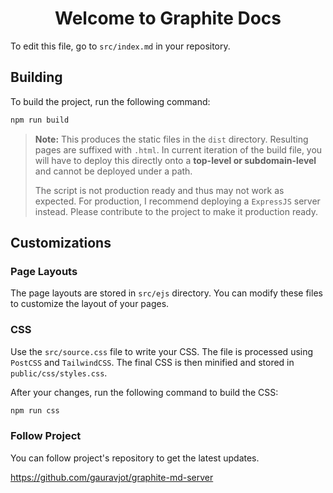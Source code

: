 <center>

# Welcome to Graphite Docs

</center>

To edit this file, go to `src/index.md` in your repository.

## Building

To build the project, run the following command:

```bash
npm run build
```

> **Note:** This produces the static files in the `dist` directory. Resulting pages are suffixed with `.html`. In current iteration of the build file, you will have to deploy this directly onto a **top-level or subdomain-level** and cannot be deployed under a path.
>
> The script is not production ready and thus may not work as expected. For production, I recommend deploying a `ExpressJS` server instead. Please contribute to the project to make it production ready.

## Customizations

### Page Layouts

The page layouts are stored in `src/ejs` directory. You can modify these files to customize the layout of your pages.

### CSS

Use the `src/source.css` file to write your CSS. The file is processed using `PostCSS` and `TailwindCSS`. The final CSS is then minified and stored in `public/css/styles.css`.

After your changes, run the following command to build the CSS:

```bash
npm run css
```

### Follow Project

You can follow project's repository to get the latest updates.

<https://github.com/gauravjot/graphite-md-server>
